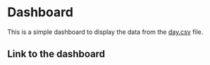 # Dashboard

This is a simple dashboard to display the data from the [day.csv](../data/day.csv) file.

## Link to the dashboard

